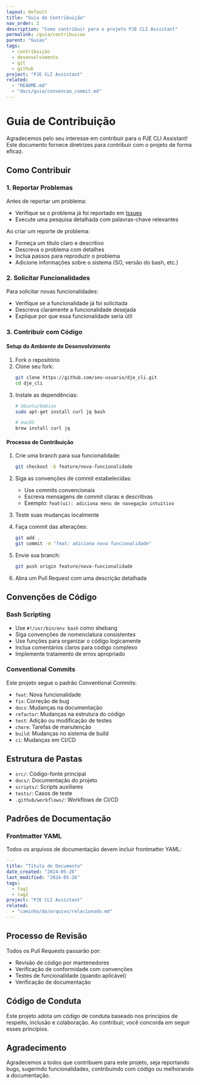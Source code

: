 ```yaml
---
layout: default
title: "Guia de Contribuição"
nav_order: 3
description: "Como contribuir para o projeto PJE CLI Assistant"
permalink: /guia/contribuicao
parent: "Guias"
tags:
  - contribuição
  - desenvolvimento
  - git
  - github
project: "PJE CLI Assistant"
related:
  - "README.md"
  - "docs/guia/convencao_commit.md"
---
```


# Guia de Contribuição

Agradecemos pelo seu interesse em contribuir para o PJE CLI Assistant! Este documento fornece diretrizes para contribuir com o projeto de forma eficaz.

## Como Contribuir

### 1. Reportar Problemas

Antes de reportar um problema:

- Verifique se o problema já foi reportado em [Issues](https://github.com/seu-usuario/dje_cli/issues)
- Execute uma pesquisa detalhada com palavras-chave relevantes

Ao criar um reporte de problema:

- Forneça um título claro e descritivo
- Descreva o problema com detalhes
- Inclua passos para reproduzir o problema
- Adicione informações sobre o sistema (SO, versão do bash, etc.)

### 2. Solicitar Funcionalidades

Para solicitar novas funcionalidades:

- Verifique se a funcionalidade já foi solicitada
- Descreva claramente a funcionalidade desejada
- Explique por que essa funcionalidade seria útil

### 3. Contribuir com Código

#### Setup do Ambiente de Desenvolvimento

1. Fork o repositório
2. Clone seu fork:
   ```bash
   git clone https://github.com/seu-usuario/dje_cli.git
   cd dje_cli
   ```
3. Instale as dependências:
   ```bash
   # Ubuntu/Debian
   sudo apt-get install curl jq bash
   
   # macOS
   brew install curl jq
   ```

#### Processo de Contribuição

1. Crie uma branch para sua funcionalidade:
   ```bash
   git checkout -b feature/nova-funcionalidade
   ```

2. Siga as convenções de commit estabelecidas:
   - Use commits convencionais
   - Escreva mensagens de commit claras e descritivas
   - Exemplo: `feat(ui): adiciona menu de navegação intuitivo`

3. Teste suas mudanças localmente

4. Faça commit das alterações:
   ```bash
   git add .
   git commit -m "feat: adiciona nova funcionalidade"
   ```

5. Envie sua branch:
   ```bash
   git push origin feature/nova-funcionalidade
   ```

6. Abra um Pull Request com uma descrição detalhada

## Convenções de Código

### Bash Scripting

- Use `#!/usr/bin/env bash` como shebang
- Siga convenções de nomenclatura consistentes
- Use funções para organizar o código logicamente
- Inclua comentários claros para código complexo
- Implemente tratamento de erros apropriado

### Conventional Commits

Este projeto segue o padrão Conventional Commits:

- `feat`: Nova funcionalidade
- `fix`: Correção de bug
- `docs`: Mudanças na documentação
- `refactor`: Mudanças na estrutura do código
- `test`: Adição ou modificação de testes
- `chore`: Tarefas de manutenção
- `build`: Mudanças no sistema de build
- `ci`: Mudanças em CI/CD

## Estrutura de Pastas

- `src/`: Código-fonte principal
- `docs/`: Documentação do projeto
- `scripts/`: Scripts auxiliares
- `tests/`: Casos de teste
- `.github/workflows/`: Workflows de CI/CD

## Padrões de Documentação

### Frontmatter YAML

Todos os arquivos de documentação devem incluir frontmatter YAML:

```yaml
---
title: "Título do Documento"
date_created: "2024-05-26"
last_modified: "2024-05-26"
tags:
  - tag1
  - tag2
project: "PJE CLI Assistant"
related:
  - "caminho/do/arquivo/relacionado.md"
---
```

## Processo de Revisão

Todos os Pull Requests passarão por:

- Revisão de código por mantenedores
- Verificação de conformidade com convenções
- Testes de funcionalidade (quando aplicável)
- Verificação de documentação

## Código de Conduta

Este projeto adota um código de conduta baseado nos princípios de respeito, inclusão e colaboração. Ao contribuir, você concorda em seguir esses princípios.

## Agradecimento

Agradecemos a todos que contribuem para este projeto, seja reportando bugs, sugerindo funcionalidades, contribuindo com código ou melhorando a documentação.